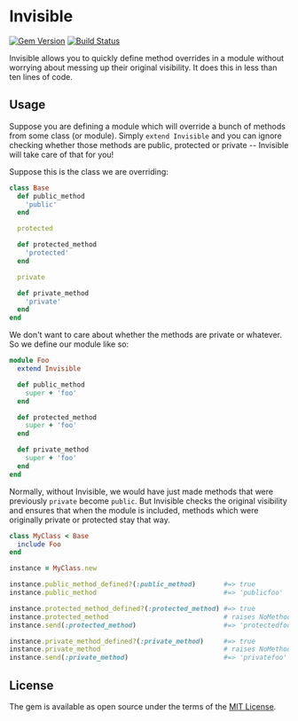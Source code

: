 # Invisible

[![Gem Version](https://badge.fury.io/rb/invisible.svg)][gem]
[![Build Status](https://travis-ci.com/shioyama/invisible.svg?branch=master)][travis]

[gem]: https://rubygems.org/gems/invisible
[travis]: https://travis-ci.com/shioyama/invisible

Invisible allows you to quickly define method overrides in a module without worrying about messing up their original visibility. It does this in less than ten lines of code.

## Usage

Suppose you are defining a module which will override a bunch of methods from some class (or module). Simply `extend Invisible` and you can ignore checking whether those methods are public, protected or private -- Invisible will take care of that for you!

Suppose this is the class we are overriding:

```ruby
class Base
  def public_method
    'public'
  end

  protected

  def protected_method
    'protected'
  end

  private

  def private_method
    'private'
  end
end
```

We don't want to care about whether the methods are private or whatever. So we define our module like so:

```ruby
module Foo
  extend Invisible

  def public_method
    super + 'foo'
  end

  def protected_method
    super + 'foo'
  end

  def private_method
    super + 'foo'
  end
end
```

Normally, without Invisible, we would have just made methods that were previously `private` become `public`. But Invisible checks the original visibility and ensures that when the module is included, methods which were originally private or protected stay that way.

```ruby
class MyClass < Base
  include Foo
end

instance = MyClass.new

instance.public_method_defined?(:public_method)       #=> true
instance.public_method                                #=> 'publicfoo'

instance.protected_method_defined?(:protected_method) #=> true
instance.protected_method                             # raises NoMethodError
instance.send(:protected_method)                      #=> 'protectedfoo'

instance.private_method_defined?(:private_method)     #=> true
instance.private_method                               # raises NoMethodError
instance.send(:private_method)                        #=> 'privatefoo'
```

## License

The gem is available as open source under the terms of the [MIT License](https://opensource.org/licenses/MIT).
